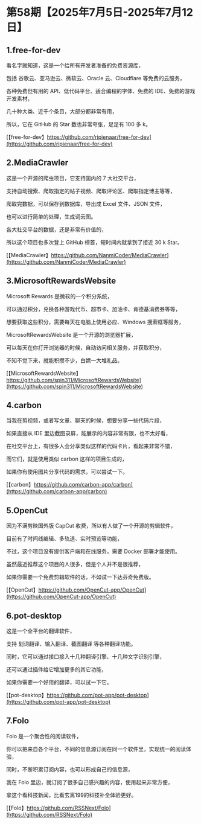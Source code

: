 # 第58期【2025年7月5日-2025年7月12日】

## 1.free-for-dev


看名字就知道，这是一个给所有开发者准备的免费资源库，

包括 谷歌云、亚马逊云、微软云、Oracle 云、Cloudflare 等免费的云服务，

各种免费但有用的 API、低代码平台、适合编程的字体、免费的 IDE、免费的游戏开发素材，

几十种大类、近千个条目，大部分都非常有用，

所以，它在 GitHub 的 Star 数也非常夸张，足足有 100 多 k。

[【free-for-dev】https://github.com/ripienaar/free-for-dev](https://github.com/ripienaar/free-for-dev)

## 2.MediaCrawler

这是一个开源的爬虫项目，它支持国内的 7 大社交平台，

支持自动搜索、爬取指定的帖子视频、爬取评论区、爬取指定博主等等，

爬取完数据，可以保存到数据库，导出成 Excel 文件、JSON 文件，

也可以进行简单的处理，生成词云图。

各大社交平台的数据，还是非常有价值的，

所以这个项目也多次登上 GitHub 榜首，短时间内就拿到了接近 30 k Star。

[【MediaCrawler】https://github.com/NanmiCoder/MediaCrawler](https://github.com/NanmiCoder/MediaCrawler)

## 3.MicrosoftRewardsWebsite


Microsoft Rewards 是微软的一个积分系统，

可以通过积分，兑换各种游戏代币、超市卡、加油卡、肯德基消费券等等，

想要获取这些积分，需要每天在电脑上使用必应、Windows 搜索框等服务，

MicrosoftRewardsWebsite 是一个开源的浏览器扩展，

可以每天在你打开浏览器的时候，自动访问相关服务，并获取积分，

不知不觉下来，就能积攒不少，白嫖一大堆礼品。

[【MicrosoftRewardsWebsite】https://github.com/spin311/MicrosoftRewardsWebsite](https://github.com/spin311/MicrosoftRewardsWebsite)

## 4.carbon

当我在剪视频，或者写文章、聊天的时候，想要分享一些代码片段，

如果直接从 IDE 里边截图录屏，能展示的内容非常有限，也不太好看，

在社交平台上，有很多人会分享类似这样的代码卡片，看起来非常不错，

而它们，就是使用类似 carbon 这样的项目生成的，

如果你有使用图片分享代码的需求，可以尝试一下。

[【carbon】https://github.com/carbon-app/carbon](https://github.com/carbon-app/carbon)

## 5.OpenCut

因为不满剪映国外版 CapCut 收费，所以有人做了一个开源的剪辑软件，

目前有了时间线编辑、多轨道、实时预览等功能，

不过，这个项目没有提供客户端和在线服务，需要 Docker 部署才能使用。

虽然最近推荐这个项目的人很多，但是个人并不是很推荐，

如果你需要一个免费剪辑软件的话，不如试一下达芬奇免费版。

[【OpenCut】https://github.com/OpenCut-app/OpenCut](https://github.com/OpenCut-app/OpenCut)

## 6.pot-desktop


这是一个全平台的翻译软件，

支持 划词翻译、输入翻译、截图翻译 等各种翻译功能。

同时，它可以通过接口接入十几种翻译引擎、十几种文字识别引擎，

还可以通过插件给它增加更多的其它功能，

如果你需要一个好用的翻译，可以试一下它。

[【pot-desktop】https://github.com/pot-app/pot-desktop](https://github.com/pot-app/pot-desktop)

## 7.Folo


Folo 是一个聚合性的阅读软件，

你可以把来自各个平台，不同的信息源订阅在同一个软件里，实现统一的阅读体验，

同时，不断积累订阅内容，也可以形成自己的信息源，

我在 Folo 里边，就订阅了很多自己感兴趣的内容，使用起来非常方便，

拿这个看科技新闻，比看玄离199的科技补全体验更好。

[【Folo】https://github.com/RSSNext/Folo](https://github.com/RSSNext/Folo)
